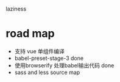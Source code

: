 laziness

# road map
- 支持 vue 单组件编译
- babel-preset-stage-3 done
- 使用browserify 处理babel输出代码 done
- sass and less source map